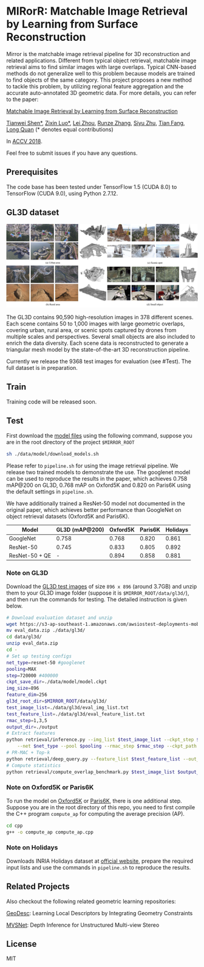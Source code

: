 # MIRorR: Matchable Image Retrieval by Learning from Surface Reconstruction
Mirror is the matchable image retrieval pipeline for 3D reconstruction and related applications. 
Different from typical object retrieval, matchable image retrieval aims to find similar images with large overlaps.
Typical CNN-based methods do not generalize well to this problem because models are trained to find objects of the same category.
This project proposes a new method to tackle this problem, by utilizing regional feature aggregation and the accurate auto-annotated 3D geometric data.
For more details, you can refer to the paper:

[Matchable Image Retrieval by Learning from Surface Reconstruction](https://arxiv.org/abs/1811.10343)

[Tianwei Shen*](https://home.cse.ust.hk/~tshenaa/), [Zixin Luo*](https://www.cse.ust.hk/~zluoag/), 
[Lei Zhou](https://zlthinker.github.io/), [Runze Zhang](https://home.cse.ust.hk/~rzhangaj/), 
[Siyu Zhu](https://sites.google.com/site/zhusiyucs/), [Tian Fang](https://scholar.google.com.hk/citations?user=CtpU8mUAAAAJ&hl=zh-TW), 
[Long Quan](https://www.cse.ust.hk/~quan/) (* denotes equal contributions)

In [ACCV 2018](http://accv2018.net).

Feel free to submit issues if you have any questions.


## Prerequisites
The code base has been tested under TensorFlow 1.5 (CUDA 8.0) to TensorFlow (CUDA 9.0), using Python 2.7.12.

## GL3D dataset
![GL3D overview](misc/figures/dataset_view.jpg)

The GL3D contains 90,590 high-resolution images in 378 different scenes. Each scene contains 50 to 1,000 images with large geometric overlaps, covering urban, rural area, or scenic spots captured by drones from multiple scales and perspectives. Several small objects are also included to enrich the data diversity. Each scene data is reconstructed to generate a triangular mesh model by the state-of-the-art 3D reconstruction pipeline.

Currently we release the 9368 test images for evaluation (see #Test). The full dataset is in preparation.


## Train
Training code will be released soon.

## Test
First download the [model files](https://s3-ap-southeast-1.amazonaws.com/awsiostest-deployments-mobilehub-806196172/ACCV2018/model.zip) using the following command, suppose you are in the root directory of the project `$MIRROR_ROOT`
```bash
sh ./data/model/download_models.sh
```


Please refer to `pipeline.sh` for using the image retrieval pipeline. We release two trained models to demonstrate the use. 
The googlenet model can be used to reproduce the results in the paper, which achieves 0.758 mAP@200 on GL3D, 0.768 mAP on Oxford5K 
and 0.820 on Paris6K using the default settings in `pipeline.sh`.

We have additionally trained a ResNet-50 model not documented in the original paper, which achieves better performance than GoogleNet on object retrieval datasets (Oxford5K and Paris6K).

 | Model          | GL3D (mAP@200) | Oxford5K           |  Paris6K           |   Holidays  |
 |----------------|----------------|--------------------|--------------------|-------------|
 | GoogleNet      | 0.758          | 0.768              | 0.820              |   0.861     |
 | ResNet-50      | 0.745          | 0.833              | 0.805              |   0.892     |
 | ResNet-50 + QE | -              | 0.894              | 0.858              |   0.881     |

### Note on GL3D
Download the [GL3D test images](https://s3-ap-southeast-1.amazonaws.com/awsiostest-deployments-mobilehub-806196172/GL3D/eval_data.zip) of size `896 x 896` (around 3.7GB) and unzip them to your GL3D image folder (suppose it is `$MIRROR_ROOT/data/gl3d/`), and then run the commands for testing. The detailed instruction is given below.
```bash
# Download evaluation dataset and unzip
wget https://s3-ap-southeast-1.amazonaws.com/awsiostest-deployments-mobilehub-806196172/GL3D/eval_data.zip
mv eval_data.zip ./data/gl3d/
cd data/gl3d/
unzip eval_data.zip
cd -
# Set up testing configs
net_type=resnet-50 #googlenet
pooling=MAX
step=720000 #400000 
ckpt_save_dir=./data/model/model.ckpt 
img_size=896
feature_dim=256
gl3d_root_dir=$MIRROR_ROOT/data/gl3d/
test_image_list=./data/gl3d/eval_img_list.txt
test_feature_list=./data/gl3d/eval_feature_list.txt
rmac_step=1,3,5
output_dir=./output
# Extract features
python retrieval/inference.py --img_list $test_image_list --ckpt_step $step --img_size $img_size \
    --net $net_type --pool $pooling --rmac_step $rmac_step --ckpt_path $ckpt_save_dir --gl3d_root $gl3d_root_dir
# PR-MAC + Top-k
python retrieval/deep_query.py --feature_list $test_feature_list --out_dir $output_dir --top 200 --out_dim $feature_dim --dataset_root $gl3d_root_dir
# Compute statistics
python retrieval/compute_overlap_benchmark.py $test_image_list $output_dir/match_pairs data/gl3d/gl3d_gt_pairs
```

### Note on Oxford5K or Paris6K
To run the model on [Oxford5K](http://www.robots.ox.ac.uk/~vgg/data/oxbuildings/) or [Paris6K](http://www.robots.ox.ac.uk/~vgg/data/parisbuildings/), 
there is one additional step. Suppose you are in the root directory of this repo, you need to first 
compile the C++ program `compute_ap` for computing the average precision (AP).

```bash
cd cpp
g++ -o compute_ap compute_ap.cpp
```

### Note on Holidays
Downloads INRIA Holidays dataset at [official website](http://lear.inrialpes.fr/~jegou/data.php), prepare the required input lists and use the commands in `pipeline.sh` to reproduce the results.

## Related Projects
Also checkout the following related geometric learning repositories:

[GeoDesc](https://github.com/lzx551402/geodesc): Learning Local Descriptors by Integrating Geometry Constraints

[MVSNet](https://github.com/YoYo000/MVSNet): Depth Inference for Unstructured Multi-view Stereo

## License
MIT

